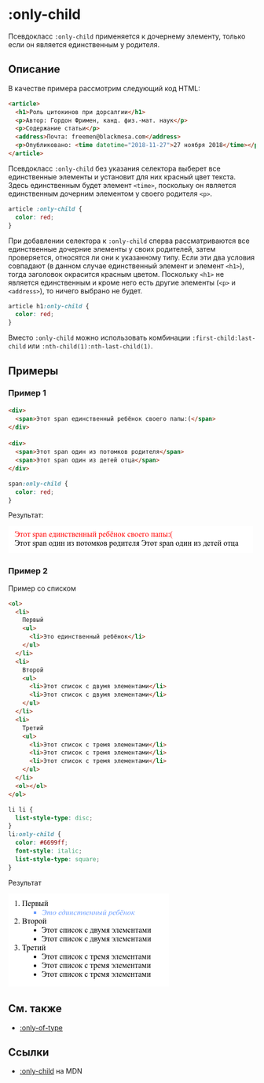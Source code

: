 # :only-child

Псевдокласс `:only-child` применяется к дочернему элементу, только если он является единственным у родителя.

## Описание

В качестве примера рассмотрим следующий код HTML:

```html
<article>
  <h1>Роль цитокинов при дорсалгии</h1>
  <p>Автор: Гордон Фримен, канд. физ.-мат. наук</p>
  <p>Содержание статьи</p>
  <address>Почта: freemen@blackmesa.com</address>
  <p>Опубликовано: <time datetime="2018-11-27">27 ноября 2018</time></p>
</article>
```

Псевдокласс `:only-child` без указания селектора выберет все единственные элементы и установит для них красный цвет текста. Здесь единственным будет элемент `<time>`, поскольку он является единственным дочерним элементом у своего родителя `<p>`.

```css
article :only-child {
  color: red;
}
```

При добавлении селектора к `:only-child` сперва рассматриваются все единственные дочерние элементы у своих родителей, затем проверяется, относятся ли они к указанному типу. Если эти два условия совпадают (в данном случае единственный элемент и элемент `<h1>`), тогда заголовок окрасится красным цветом. Поскольку `<h1>` не является единственным и кроме него есть другие элементы (`<p>` и `<address>`), то ничего выбрано не будет.

```css
article h1:only-child {
  color: red;
}
```

Вместо `:only-child` можно использовать комбинации `:first-child:last-child` или `:nth-child(1):nth-last-child(1)`.

## Примеры

### Пример 1

```html tab="HTML"
<div>
  <span>Этот span единственный ребёнок своего папы:(</span>
</div>

<div>
  <span>Этот span один из потомков родителя</span>
  <span>Этот span один из детей отца</span>
</div>
```

```css tab="CSS"
span:only-child {
  color: red;
}
```

Результат:

![only-child](only-child.png)

### Пример 2

Пример со списком

```html tab="HTML"
<ol>
  <li>
    Первый
    <ul>
      <li>Это единственный ребёнок</li>
    </ul>
  </li>
  <li>
    Второй
    <ul>
      <li>Этот список с двумя элементами</li>
      <li>Этот список с двумя элементами</li>
    </ul>
  </li>
  <li>
    Третий
    <ul>
      <li>Этот список с тремя элементами</li>
      <li>Этот список с тремя элементами</li>
      <li>Этот список с тремя элементами</li>
    </ul>
  </li>
  <ol></ol>
</ol>
```

```css tab="CSS"
li li {
  list-style-type: disc;
}
li:only-child {
  color: #6699ff;
  font-style: italic;
  list-style-type: square;
}
```

Результат

![only-child](only-child2.png)

## См. также

- [:only-of-type](only-of-type.md)

## Ссылки

- [:only-child](https://developer.mozilla.org/ru/docs/Web/CSS/:only-child) на MDN
